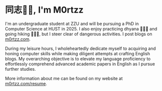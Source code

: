 # <Hello>同志👋🏻,&nbsp;I'm&nbsp;M0rtzz</Hello>

I'm an undergraduate student at ZZU and will be pursuing a PhD in Computer Science at HUST in 2025. I also enjoy practicing dhyana 🧘🏻‍♂️ and going hiking 🚶🏻‍♂️, but I steer clear of dangerous activities. I post blogs on [m0rtzz.com](https://www.m0rtzz.com).

During my leisure hours, I wholeheartedly dedicate myself to acquiring and honing computer skills while making diligent attempts at crafting English blogs. My overarching objective is to elevate my language proficiency to effortlessly comprehend advanced academic papers in English as I pursue further studies.

More information about me can be found on my website at [m0rtzz.com/resume](https://www.m0rtzz.com/resume).
